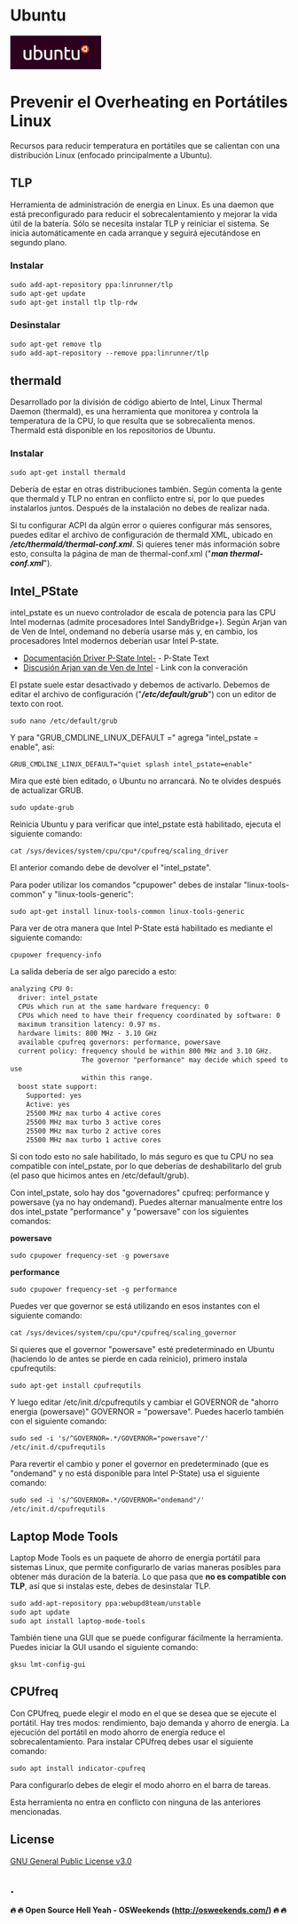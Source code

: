 # Ubuntu
![](https://github.com/mrcodedev/Recursos/blob/master/ubuntu/img/logoubuntu.gif?raw=true)



# Prevenir el Overheating en Portátiles Linux
Recursos para reducir temperatura en portátiles que se calientan con una distribución Linux (enfocado principalmente a Ubuntu).
## TLP
Herramienta de administración de energia en Linux. Es una daemon que está preconfigurado para reducir el sobrecalentamiento y mejorar la vida útil de la batería. Sólo se necesita instalar TLP y reiniciar el sistema. Se inicia automáticamente en cada arranque y seguirá ejecutándose en segundo plano.

### Instalar
```
sudo add-apt-repository ppa:linrunner/tlp
sudo apt-get update
sudo apt-get install tlp tlp-rdw
```
### Desinstalar
```
sudo apt-get remove tlp
sudo add-apt-repository --remove ppa:linrunner/tlp
```

## thermald
Desarrollado por la división de código abierto de Intel, Linux Thermal Daemon (thermald), es una herramienta que monitorea y controla la temperatura de la CPU, lo que resulta que se sobrecalienta menos. Thermald está disponible en los repositorios de Ubuntu.

### Instalar
```
sudo apt-get install thermald
```

Debería de estar en otras distribuciones también. Según comenta la gente que thermald y TLP no entran en conflicto entre sí, por lo que puedes instalarlos juntos. Después de la instalación no debes de realizar nada.

Si tu configurar ACPI da algún error o quieres configurar más sensores, puedes editar el archivo de configuración de thermald XML, ubicado en _**/etc/thermald/thermal-conf.xml**_. Si quieres tener más información sobre esto, consulta la página de man de thermal-conf.xml ("_**man thermal-conf.xml**_").

## Intel_PState
intel_pstate es un nuevo controlador de escala de potencia para las CPU Intel modernas (admite procesadores Intel SandyBridge+). Según Arjan van de Ven de Intel, ondemand no debería usarse más y, en cambio, los procesadores Intel modernos deberían usar Intel P-state.

* [Documentación Driver P-State Intel-](https://github.com/mrcodedev/Recursos/blob/master/ubuntu/overheating/intel-pstate.txt) - P-State Text 
* [Discusión Arjan van de Ven de Intel](https://plus.google.com/+TheodoreTso/posts/2vEekAsG2QT) - Link con la converación

El pstate suele estar desactivado y debemos de activarlo. Debemos de editar el archivo de configuración ("_**/etc/default/grub**_") con un editor de texto con root.

```
sudo nano /etc/default/grub
```

Y para "GRUB_CMDLINE_LINUX_DEFAULT =" agrega "intel_pstate = enable", así:

```
GRUB_CMDLINE_LINUX_DEFAULT="quiet splash intel_pstate=enable"
```

Mira que esté bien editado, o Ubuntu no arrancará. No te olvides después de actualizar GRUB.


```
sudo update-grub
```

Reinicia Ubuntu y para verificar que intel_pstate está habilitado, ejecuta el siguiente comando: 

```
cat /sys/devices/system/cpu/cpu*/cpufreq/scaling_driver
```

El anterior comando debe de devolver el "intel_pstate".

Para poder utilizar los comandos "cpupower" debes de instalar "linux-tools-common" y "linux-tools-generic":

```
sudo apt-get install linux-tools-common linux-tools-generic
```

Para ver de otra manera que Intel P-State está habilitado es mediante el siguiente comando:

```
cpupower frequency-info
```

La salida debería de ser algo parecido a esto:

```
analyzing CPU 0:
  driver: intel_pstate
  CPUs which run at the same hardware frequency: 0
  CPUs which need to have their frequency coordinated by software: 0
  maximum transition latency: 0.97 ms.
  hardware limits: 800 MHz - 3.10 GHz
  available cpufreq governors: performance, powersave
  current policy: frequency should be within 800 MHz and 3.10 GHz.
                  The governor "performance" may decide which speed to use
                  within this range.
  boost state support:
    Supported: yes
    Active: yes
    25500 MHz max turbo 4 active cores
    25500 MHz max turbo 3 active cores
    25500 MHz max turbo 2 active cores
    25500 MHz max turbo 1 active cores
```

Si con todo esto no sale habilitado, lo más seguro es que tu CPU no sea compatible con intel_pstate, por lo que deberías de deshabilitarlo del grub (el paso que hicimos antes en /etc/default/grub).

Con intel_pstate, solo hay dos "governadores" cpufreq: performance y powersave (ya no hay ondemand). Puedes alternar manualmente entre los dos intel_pstate "performance" y "powersave" con los siguientes comandos:

**powersave**
```
sudo cpupower frequency-set -g powersave
```

**performance**
```
sudo cpupower frequency-set -g performance
```

Puedes ver que governor se está utilizando en esos instantes con el siguiente comando: 

```
cat /sys/devices/system/cpu/cpu*/cpufreq/scaling_governor
```

Si quieres que el governor "powersave" esté predeterminado en Ubuntu (haciendo lo de antes se pierde en cada reinicio), primero instala cpufrequtils:

```
sudo apt-get install cpufrequtils
```

Y luego editar /etc/init.d/cpufrequtils y cambiar el GOVERNOR de "ahorro energia (powersave)" GOVERNOR = "powersave". Puedes hacerlo también con el siguiente comando:

```
sudo sed -i 's/^GOVERNOR=.*/GOVERNOR="powersave"/' /etc/init.d/cpufrequtils
```

Para revertir el cambio y poner el governor en predeterminado (que es "ondemand" y no está disponible para Intel P-State) usa el siguiente comando:

```
sudo sed -i 's/^GOVERNOR=.*/GOVERNOR="ondemand"/' /etc/init.d/cpufrequtils
```

## Laptop Mode Tools
Laptop Mode Tools es un paquete de ahorro de energía portátil para sistemas Linux, que permite configurarlo de varias maneras posibles para obtener más duración de la batería. Lo que pasa que **no es compatible con TLP**, así que si instalas este, debes de desinstalar TLP.

```
sudo add-apt-repository ppa:webupd8team/unstable
sudo apt update
sudo apt install laptop-mode-tools
```

También tiene una GUI que se puede configurar fácilmente la herramienta. Puedes iniciar la GUI usando el siguiente comando: 

```
gksu lmt-config-gui
```

## CPUfreq
Con CPUfreq, puede elegir el modo en el que se desea que se ejecute el portátil. Hay tres modos: rendimiento, bajo demanda y ahorro de energía. La ejecución del portátil en modo ahorro de energía reduce el sobrecalentamiento. Para instalar CPUfreq debes usar el siguiente comando:

```
sudo apt install indicator-cpufreq
```

Para configurarlo debes de elegir el modo ahorro en el barra de tareas.

Esta herramienta no entra en conflicto con ninguna de las anteriores mencionadas.

License
----
[GNU General Public License v3.0](https://github.com/mrcodedev/iwibot/blob/master/LICENSE)

.
----

**:fire: :fire: Open Source Hell Yeah - OSWeekends (http://osweekends.com/) :fire: :fire:**
